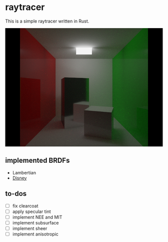 # raytracer

This is a simple raytracer written in Rust.

![result-1](./docs/result-1.png)

## implemented BRDFs

- Lambertian
- [Disney](https://media.disneyanimation.com/uploads/production/publication_asset/48/asset/s2012_pbs_disney_brdf_notes_v3.pdf)

## to-dos

- [ ] fix clearcoat
- [ ] apply specular tint
- [ ] implement NEE and MIT
- [ ] implement subsurface
- [ ] implement sheer
- [ ] implement anisotropic
